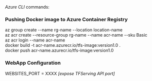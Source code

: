 _Azure CLI_ commands:

### Pushing Docker image to Azure Container Registry
az group create --name rg-name --location location-name  
az acr create --resource-group rg-name --name acr-name --sku Basic  
az acr login --name acr-name  
docker build -t acr-name.azurecr.io/tfs-image:version1.0 .  
docker push acr-name.azurecr.io/tfs-image:version1.0  

### WebApp Configuration
WEBSITES_PORT = XXXX  _[expose TFServing API port]_
